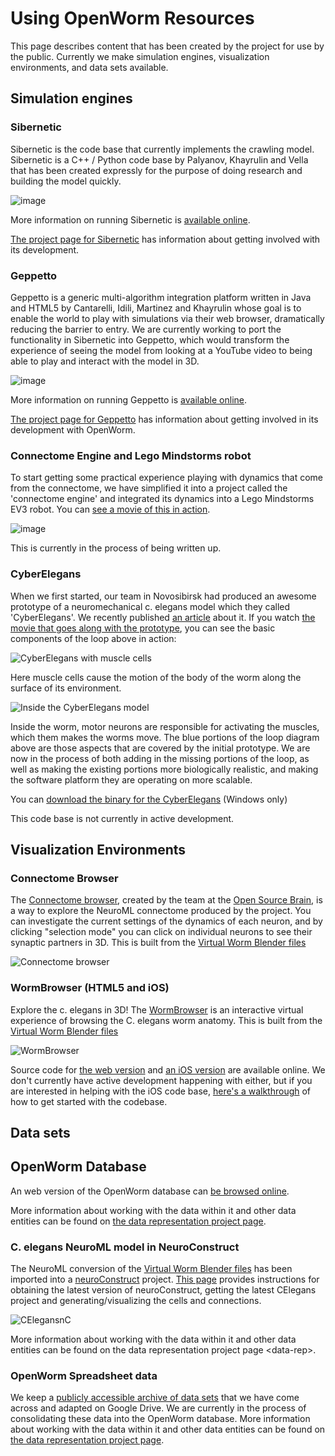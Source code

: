 Using OpenWorm Resources
========================

This page describes content that has been created by the project for use by the public. Currently we make simulation engines, visualization environments, and data sets available.

Simulation engines
------------------

### Sibernetic

Sibernetic is the code base that currently implements the crawling model. Sibernetic is a C++ / Python code base by Palyanov, Khayrulin and Vella that has been created expressly for the purpose of doing research and building the model quickly.

![image](http://i.imgur.com/KSWjCaW.jpg)

More information on running Sibernetic is [available online](http://sibernetic.org).

[The project page for Sibernetic](/Projects/sibernetic/) has information about getting involved with its development.

### Geppetto

Geppetto is a generic multi-algorithm integration platform written in Java and HTML5 by Cantarelli, Idili, Martinez and Khayrulin whose goal is to enable the world to play with simulations via their web browser, dramatically reducing the barrier to entry. We are currently working to port the functionality in Sibernetic into Geppetto, which would transform the experience of seeing the model from looking at a YouTube video to being able to play and interact with the model in 3D.

![image](http://www.geppetto.org/images/cn2.png)

More information on running Geppetto is [available online](http://geppetto.org).

[The project page for Geppetto](/Projects/geppetto/) has information about getting involved in its development with OpenWorm.

### Connectome Engine and Lego Mindstorms robot

To start getting some practical experience playing with dynamics that come from the connectome, we have simplified it into a project called the 'connectome engine' and integrated its dynamics into a Lego Mindstorms EV3 robot. You can [see a movie of this in action](https://www.youtube.com/watch?v=D8ogHHwqrkI).

![image](http://i.imgur.com/OG7sOAD.jpg)

This is currently in the process of being written up.

### CyberElegans

When we first started, our team in Novosibirsk had produced an awesome prototype of a neuromechanical c. elegans model which they called 'CyberElegans'. We recently published [an article](http://iospress.metapress.com/content/p61284485326g608/?p=5e3b5e96ad274eb5af0001971360de3e&pi=4) about it. If you watch [the movie that goes along with the prototype](http://www.youtube.com/watch?v=3uV3yTmUlgo), you can see the basic components of the loop above in action:

![CyberElegans with muscle cells](https://docs.google.com/drawings/d/142NbGecjnWuq6RxWgqREhKOXJ8oDo55wVvBuKQPyKCg/pub?w=430&h=297)

Here muscle cells cause the motion of the body of the worm along the surface of its environment.

![Inside the CyberElegans model](https://docs.google.com/drawings/d/1fO_gQI_febpu4iHd1_UDrMNQ_eqvHgJynMqho7UC6gw/pub?w=460&h=327)

Inside the worm, motor neurons are responsible for activating the muscles, which them makes the worms move. The blue portions of the loop diagram above are those aspects that are covered by the initial prototype. We are now in the process of both adding in the missing portions of the loop, as well as making the existing portions more biologically realistic, and making the software platform they are operating on more scalable.

You can [download the binary for the CyberElegans](http://g.ua/MKja) (Windows only)

This code base is not currently in active development.

Visualization Environments
--------------------------

### Connectome Browser

The [Connectome browser](http://goo.gl/XGQPX), created by the team at the [Open Source Brain](http://opensourcebrain.org), is a way to explore the NeuroML connectome produced by the project. You can investigate the current settings of the dynamics of each neuron, and by clicking "selection mode" you can click on individual neurons to see their synaptic partners in 3D. This is built from the [Virtual Worm Blender files](http://caltech.wormbase.org/virtualworm/)

![Connectome browser](https:\/\/docs.google.com\/uc?authuser=0&id=0B_t3mQaA-HaMek5wb0trd00wVFU&export=download&revid=0B_t3mQaA-HaMWkIxc214bk12UU9lOWdDRHZKQzc2eWdOWm4wPQ)

### WormBrowser (HTML5 and iOS)

Explore the c. elegans in 3D! The [WormBrowser](http://browser.openworm.org) is an interactive virtual experience of browsing the C. elegans worm anatomy. This is built from the [Virtual Worm Blender files](http://caltech.wormbase.org/virtualworm/)

![WormBrowser](https:\/\/docs.google.com\/uc?authuser=0&id=0B_t3mQaA-HaMdkMzaUI3VWVtOG8&export=download&revid=0B_t3mQaA-HaMTXhPY0R0VDlMejd3NVpVTkpRY2diZ01vcXNnPQ)

Source code for [the web version](https://github.com/openworm/wormbrowser) and [an iOS version](https://github.com/openworm/openwormbrowser-ios) are available online. We don't currently have active development happening with either, but if you are interested in helping with the iOS code base, [here's a walkthrough](https://www.youtube.com/watch?v=b5X5fz7pZME) of how to get started with the codebase.

Data sets
---------

OpenWorm Database
-----------------

An web version of the OpenWorm database can [be browsed online](http://www.interintelligence.org/openworm/Entities.aspx).

More information about working with the data within it and other data entities can be found on [the data representation project page](/Projects/datarep/).

### C. elegans NeuroML model in NeuroConstruct

The NeuroML conversion of the [Virtual Worm Blender files](http://caltech.wormbase.org/virtualworm/) has been imported into a [neuroConstruct](http://www.neuroConstruct.org) project. [This page](/Resources/running-nc/) provides instructions for obtaining the latest version of neuroConstruct, getting the latest CElegans project and generating/visualizing the cells and connections.

![CElegansnC](https://github.com/openworm/CElegansNeuroML/raw/master/CElegans/images/CElegans_nC.png)

More information about working with the data within it and other data entities can be found on the data representation project page \<data-rep\>.

### OpenWorm Spreadsheet data

We keep a [publicly accessible archive of data sets](https://drive.google.com/#folders/0B_t3mQaA-HaMejlrMmpnR2VjN0U) that we have come across and adapted on Google Drive. We are currently in the process of consolidating these data into the OpenWorm database. More information about working with the data within it and other data entities can be found on [the data representation project page](/Projects/datarep/).
